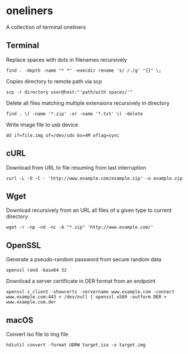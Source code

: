# oneliners
A collection of terminal oneliners

## Terminal

Replace spaces with dots in filenames recursively
```console
find . -depth -name "* *" -execdir rename 's/ /./g' "{}" \;
```

Copies directory to remote path via scp
```console
scp -r directory user@host:"'path/with spaces/'"
```

Delete all files matching multiple extensions recursively in directory
```console
find . \( -name '*.zip' -or -name '*.txt' \) -delete
```
Write image file to usb device
```console
dd if=file.img of=/dev/sdx bs=4M oflag=sync
```

## cURL

Download from URL to file resuming from last interruption
```console
curl -L -O -C - 'http://www.example.com/example.zip' -o example.zip
```

## Wget

Download recursively from an URL all files of a given type to current directory
```console
wget -r -np -nd -nc -A "*.zip" 'http://www.example.com/'
```

## OpenSSL

Generate a pseudo-random password from secure random data
```console
openssl rand -base64 32
```

Download a server certificate in DER format from an endpoint
```console
openssl s_client -showcerts -servername www.example.com -connect www.example.com:443 < /dev/null | openssl x509 -outform DER > www.example.com.der
```

## macOS

Convert iso file to img file
```console
hdiutil convert -format UDRW target.iso -o target.img
```
